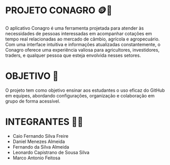 # PROJETO CONAGRO 🪙🌱

O aplicativo Conagro é uma ferramenta  projetada para atender às necessidades de pessoas interessadas em acompanhar cotações em tempo real relacionadas ao mercado de câmbio, agrícola e agropecuário. Com uma interface intuitiva e informações atualizadas constantemente, o Conagro oferece uma experiência valiosa para agricultores, investidores, traders, e qualquer pessoa que esteja envolvida nesses setores.

# OBJETIVO 🎯

O projeto tem como objetivo ensinar aos estudantes o uso eficaz do GitHub em equipes, abordando configurações, organização e colaboração em grupo de forma acessível.

# INTEGRANTES 🙍‍♂️

- Caio Fernando Silva Freire
- Daniel Menezes Almeida
- Fernando da Silva Almeida
- Leonardo Capistrano de Sousa Silva
- Marco Antonio Feitosa

